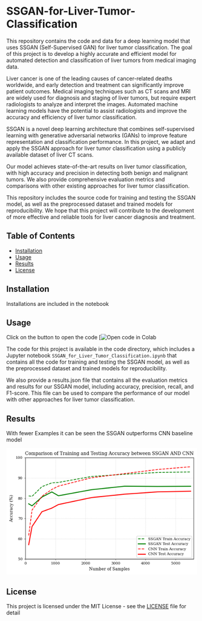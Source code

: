 # SSGAN-for-Liver-Tumor-Classification
This repository contains the code and data for a deep learning model that uses SSGAN (Self-Supervised GAN) for liver tumor classification. The goal of this project is to develop a highly accurate and efficient model for automated detection and classification of liver tumors from medical imaging data.

Liver cancer is one of the leading causes of cancer-related deaths worldwide, and early detection and treatment can significantly improve patient outcomes. Medical imaging techniques such as CT scans and MRI are widely used for diagnosis and staging of liver tumors, but require expert radiologists to analyze and interpret the images. Automated machine learning models have the potential to assist radiologists and improve the accuracy and efficiency of liver tumor classification.

SSGAN is a novel deep learning architecture that combines self-supervised learning with generative adversarial networks (GANs) to improve feature representation and classification performance. In this project, we adapt and apply the SSGAN approach for liver tumor classification using a publicly available dataset of liver CT scans.

Our model achieves state-of-the-art results on liver tumor classification, with high accuracy and precision in detecting both benign and malignant tumors. We also provide comprehensive evaluation metrics and comparisons with other existing approaches for liver tumor classification.

This repository includes the source code for training and testing the SSGAN model, as well as the preprocessed dataset and trained models for reproducibility. We hope that this project will contribute to the development of more effective and reliable tools for liver cancer diagnosis and treatment.
## Table of Contents

* [Installation](#installation)
* [Usage](#usage)
* [Results](#results)
* [License](#license)

## Installation

Installations are included in the notebook

## Usage

Click on the button to open the code [![Open code in Colab](https://colab.research.google.com/drive/1HgFuf2rzUtG1YZsQ7Iv3YH_9vN8nQ1CT?usp=sharing)



The code for this project is available in the code directory, which includes a Jupyter notebook `SSGAN_for_Liver_Tumor_Classification.ipynb` that contains all the code for training and testing the SSGAN model, as well as the preprocessed dataset and trained models for reproducibility.

We also provide a results.json file that contains all the evaluation metrics and results for our SSGAN model, including accuracy, precision, recall, and F1-score. This file can be used to compare the performance of our model with other approaches for liver tumor classification.


## Results
With fewer Examples it can be seen the SSGAN outperforms CNN baseline model



<!-- ![Image](accuracy.png) -->
<p align="center">
  <img src="accuracy.png" alt="alt text" width="600"/>
</p>

## License

This project is licensed under the MIT License - see the [LICENSE](LICENSE) file for detail
